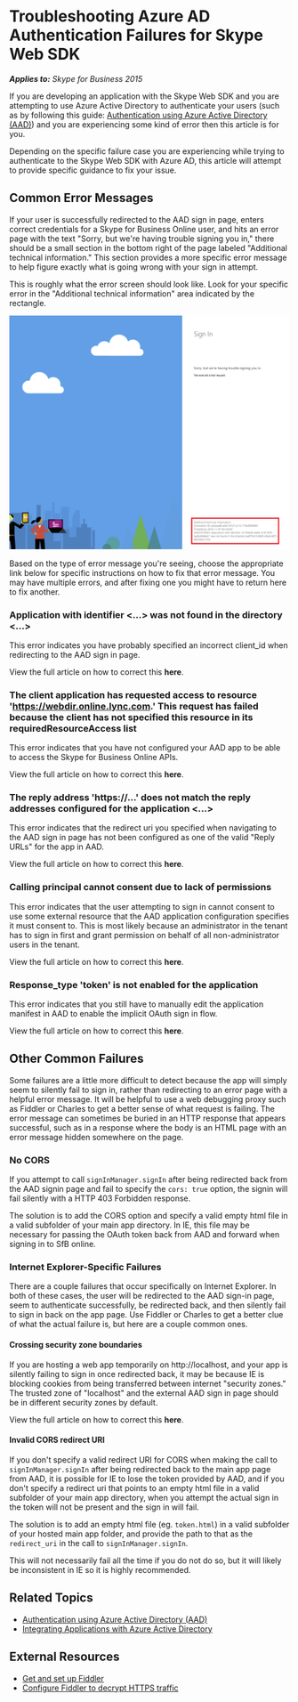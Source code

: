 # Troubleshooting Azure AD Authentication Failures for Skype Web SDK

_**Applies to:** Skype for Business 2015_

If you are developing an application with the Skype Web SDK and you are attempting to use 
Azure Active Directory to authenticate your users (such as by following this guide: 
[Authentication using Azure Active Directory (AAD)](../../PTAuthAzureAD.md)) and you are
experiencing some kind of error then this article is for you.

Depending on the specific failure case you are experiencing while trying to authenticate to the
Skype Web SDK with Azure AD, this article will attempt to provide specific guidance to
fix your issue.


## Common Error Messages

If your user is successfully redirected to the AAD sign in page, enters correct credentials
for a Skype for Business Online user, and hits an error page with the text "Sorry, but we're 
having trouble signing you in," there should be a small section in the bottom right of the
page labeled "Additional technical information." This section provides a more specific error
message to help figure exactly what is going wrong with your sign in attempt.

This is roughly what the error screen should look like. Look for your specific error in the
"Additional technical information" area indicated by the rectangle.

![AAD sign in error](../../../images/troubleshooting/auth/AdditionalTechnicalInfo.png)

Based on the type of error message you're seeing, choose the appropriate link below for specific
instructions on how to fix that error message. You may have multiple errors, and after fixing
one you might have to return here to fix another.

### Application with identifier <...> was not found in the directory <...>

This error indicates you have probably specified an incorrect client_id when redirecting to the
AAD sign in page.

View the full article on how to correct this **here**.

### The client application has requested access to resource 'https://webdir.online.lync.com.' This request has failed because the client has not specified this resource in its requiredResourceAccess list

This error indicates that you have not configured your AAD app to be able to access the Skype for
Business Online APIs.

View the full article on how to correct this **here**.

### The reply address 'https://...' does not match the reply addresses configured for the application <...>

This error indicates that the redirect uri you specified when navigating to the AAD sign in page 
has not been configured as one of the valid "Reply URLs" for the app in AAD.

View the full article on how to correct this **here**.

### Calling principal cannot consent due to lack of permissions

This error indicates that the user attempting to sign in cannot consent to use some external resource
that the AAD application configuration specifies it must consent to. This is most likely because an
administrator in the tenant has to sign in first and grant permission on behalf of all non-administrator
users in the tenant.

View the full article on how to correct this **here**.

### Response_type 'token' is not enabled for the application

This error indicates that you still have to manually edit the application manifest in AAD to enable
the implicit OAuth sign in flow.

View the full article on how to correct this **here**.

## Other Common Failures

Some failures are a little more difficult to detect because the app will simply seem to silently fail
to sign in, rather than redirecting to an error page with a helpful error message. It will be helpful to
use a web debugging proxy such as Fiddler or Charles to get a better sense of what request is failing. 
The error message can sometimes be buried in an HTTP response that appears successful, such as in a response
where the body is an HTML page with an error message hidden somewhere on the page.

### No CORS

If you attempt to call `signInManager.signIn` after being redirected back from the AAD signin page
and fail to specify the `cors: true` option, the signin will fail silently with a HTTP 403 Forbidden
response.

The solution is to add the CORS option and specify a valid empty html file in a valid subfolder of
your main app directory. In IE, this file may be necessary for passing the OAuth token back from AAD
and forward when signing in to SfB online.

### Internet Explorer-Specific Failures

There are a couple failures that occur specifically on Internet Explorer. In both of these cases, the user
will be redirected to the AAD sign-in page, seem to authenticate successfully, be redirected back, and
then silently fail to sign in back on the app page. Use Fiddler or Charles to get a better clue of what
the actual failure is, but here are a couple common ones.

#### Crossing security zone boundaries

If you are hosting a web app temporarily on http://localhost, and your app is silently failing to sign in
once redirected back, it may be because IE is blocking cookies from being transferred between internet
"security zones." The trusted zone of "localhost" and the external AAD sign in page should be in different
security zones by default.

View the full article on how to correct this **here**.

#### Invalid CORS redirect URI

If you don't specify a valid redirect URI for CORS when making the call to `signInManager.signIn` after
being redirected back to the main app page from AAD, it is possible for IE to lose the token provided by
AAD, and if you don't specify a redirect uri that points to an empty html file in a valid subfolder of
your main app directory, when you attempt the actual sign in the token will not be present and the sign in
will fail.

The solution is to add an empty html file (eg. `token.html`) in a valid subfolder of your hosted main app
folder, and provide the path to that as the `redirect_uri` in the call to `signInManager.signIn`.

This will not necessarily fail all the time if you do not do so, but it will likely be inconsistent in IE
so it is highly recommended.

## Related Topics

- [Authentication using Azure Active Directory (AAD)](../../PTAuthAzureAD.md)
- [Integrating Applications with Azure Active Directory](https://docs.microsoft.com/en-us/azure/active-directory/active-directory-integrating-applications)

## External Resources

- [Get and set up Fiddler](http://docs.telerik.com/fiddler/Configure-Fiddler/Tasks/InstallFiddler)
- [Configure Fiddler to decrypt HTTPS traffic](http://docs.telerik.com/fiddler/Configure-Fiddler/Tasks/DecryptHTTPS)
